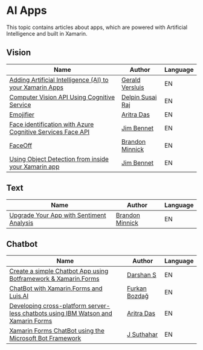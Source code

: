 # AI Apps

This topic contains articles about apps, which are powered with Artificial Intelligence and built in Xamarin.

## Vision 

Name | Author | Language
---- | ------ | --------
[Adding Artificial Intelligence (AI) to your Xamarin Apps](https://www.dotnetcurry.com/xamarin/smarter-xamarin-using-cognitive-services) | [Gerald Versluis](https://www.dotnetcurry.com/author/gerald-versluis) | EN
[Computer Vision API Using Cognitive Service](https://dzone.com/articles/xamarinforms-computer-vision-api-using-cognitive-s) | [Delpin Susai Raj](https://dzone.com/users/3052962/susairajs18.html) | EN
[Emojifier](https://gameofthreads.online/face-detection-sentiment-analysis-azure-xamarin/) | [Aritra Das](https://twitter.com/aritra__das) | EN
[Face identification with Azure Cognitive Services Face API](https://www.jimbobbennett.io/face-identification-with-azure-faceapi/) | [Jim Bennet](https://twitter.com/jimbobbennett) | EN
[FaceOff](https://github.com/brminnick/FaceOff) | [Brandon Minnick](https://twitter.com/TheCodeTraveler) | EN
[Using Object Detection from inside your Xamarin app](https://blog.xamarin.com/using-object-detection-from-inside-your-xamarin-app/) | [Jim Bennet](https://twitter.com/jimbobbennett) | EN


## Text

Name | Author | Language
---- | ------ | --------
[Upgrade Your App with Sentiment Analysis](https://blog.xamarin.com/upgrade-your-app-with-sentiment-analysis/) | [Brandon Minnick](https://twitter.com/TheCodeTraveler) | EN

## Chatbot

Name | Author | Language
---- | ------ | --------
[Create a simple Chatbot App using Botframework & Xamarin.Forms](https://www.ecanarys.com/Blogs/ArticleID/356/Create-a-simple-Chatbot-App-using-Botframework-Xamarin) | [Darshan S](https://www.ecanarys.com/Blogs/Author/132) | EN
[ChatBot with Xamarin.Forms and Luis.AI](https://medium.com/@bozd4g/chatbot-with-xamarin-forms-and-luis-ai-7fa3ce986d74) | [Furkan Bozdağ](https://medium.com/@bozd4g) | EN
[Developing cross-platform server-less chatbots using IBM Watson and Xamarin Forms](https://gameofthreads.online/ibm-watson-and-xamarin-forms/) | [Aritra Das](https://twitter.com/aritra__das) | EN
[Xamarin Forms ChatBot using the Microsoft Bot Framework](https://code.msdn.microsoft.com/Xamarin-Forms-ChatBot-512dafbd) | [J Suthahar](https://social.msdn.microsoft.com/profile/j%20suthahar/) | EN
